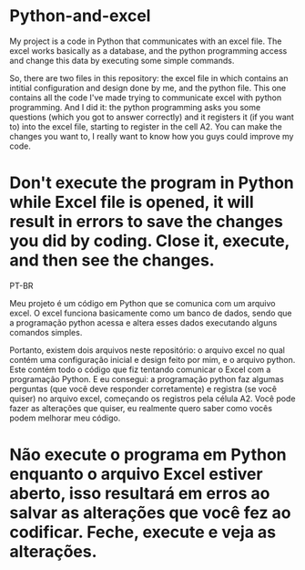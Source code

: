 # Python-and-excel
My project is a code in Python that communicates with an excel file. The excel works basically as a database, and the python programming access and change this data by executing some simple commands.

So, there are two files in this repository: the excel file in which contains an intitial configuration and design done by me, and the python file. This one contains all the code I've made trying to communicate excel with python programming. And I did it: the python programming asks you some questions (which you got to answer correctly) and it registers it (if you want to) into the excel file, starting to register in the cell A2. You can make the changes you want to, I really want to know how you guys could improve my code.

# Don't execute the program in Python while Excel file is opened, it will result in errors to save the changes you did by coding. Close it, execute, and then see the changes.

PT-BR

Meu projeto é um código em Python que se comunica com um arquivo excel. O excel funciona basicamente como um banco de dados, sendo que a programação python acessa e altera esses dados executando alguns comandos simples.

Portanto, existem dois arquivos neste repositório: o arquivo excel no qual contém uma configuração inicial e design feito por mim, e o arquivo python. Este contém todo o código que fiz tentando comunicar o Excel com a programação Python. E eu consegui: a programação python faz algumas perguntas (que você deve responder corretamente) e registra (se você quiser) no arquivo excel, começando os registros pela célula A2. Você pode fazer as alterações que quiser, eu realmente quero saber como vocês podem melhorar meu código.

# Não execute o programa em Python enquanto o arquivo Excel estiver aberto, isso resultará em erros ao salvar as alterações que você fez ao codificar. Feche, execute e veja as alterações.
